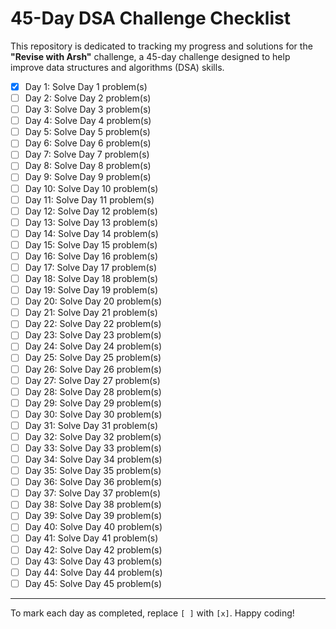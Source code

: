 # 45-Day DSA Challenge Checklist

This repository is dedicated to tracking my progress and solutions for the **"Revise with Arsh"** challenge, a 45-day challenge designed to help improve data structures and algorithms (DSA) skills.

- [x] Day 1: Solve Day 1 problem(s)
- [ ] Day 2: Solve Day 2 problem(s)
- [ ] Day 3: Solve Day 3 problem(s)
- [ ] Day 4: Solve Day 4 problem(s)
- [ ] Day 5: Solve Day 5 problem(s)
- [ ] Day 6: Solve Day 6 problem(s)
- [ ] Day 7: Solve Day 7 problem(s)
- [ ] Day 8: Solve Day 8 problem(s)
- [ ] Day 9: Solve Day 9 problem(s)
- [ ] Day 10: Solve Day 10 problem(s)
- [ ] Day 11: Solve Day 11 problem(s)
- [ ] Day 12: Solve Day 12 problem(s)
- [ ] Day 13: Solve Day 13 problem(s)
- [ ] Day 14: Solve Day 14 problem(s)
- [ ] Day 15: Solve Day 15 problem(s)
- [ ] Day 16: Solve Day 16 problem(s)
- [ ] Day 17: Solve Day 17 problem(s)
- [ ] Day 18: Solve Day 18 problem(s)
- [ ] Day 19: Solve Day 19 problem(s)
- [ ] Day 20: Solve Day 20 problem(s)
- [ ] Day 21: Solve Day 21 problem(s)
- [ ] Day 22: Solve Day 22 problem(s)
- [ ] Day 23: Solve Day 23 problem(s)
- [ ] Day 24: Solve Day 24 problem(s)
- [ ] Day 25: Solve Day 25 problem(s)
- [ ] Day 26: Solve Day 26 problem(s)
- [ ] Day 27: Solve Day 27 problem(s)
- [ ] Day 28: Solve Day 28 problem(s)
- [ ] Day 29: Solve Day 29 problem(s)
- [ ] Day 30: Solve Day 30 problem(s)
- [ ] Day 31: Solve Day 31 problem(s)
- [ ] Day 32: Solve Day 32 problem(s)
- [ ] Day 33: Solve Day 33 problem(s)
- [ ] Day 34: Solve Day 34 problem(s)
- [ ] Day 35: Solve Day 35 problem(s)
- [ ] Day 36: Solve Day 36 problem(s)
- [ ] Day 37: Solve Day 37 problem(s)
- [ ] Day 38: Solve Day 38 problem(s)
- [ ] Day 39: Solve Day 39 problem(s)
- [ ] Day 40: Solve Day 40 problem(s)
- [ ] Day 41: Solve Day 41 problem(s)
- [ ] Day 42: Solve Day 42 problem(s)
- [ ] Day 43: Solve Day 43 problem(s)
- [ ] Day 44: Solve Day 44 problem(s)
- [ ] Day 45: Solve Day 45 problem(s)

---

To mark each day as completed, replace `[ ]` with `[x]`. Happy coding!
